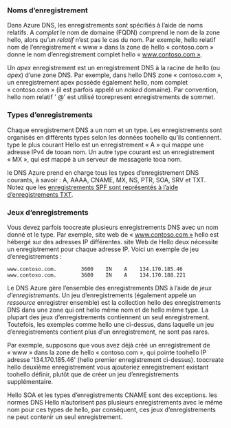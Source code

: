 ### <a name="record-names"></a>Noms d’enregistrement

Dans Azure DNS, les enregistrements sont spécifiés à l’aide de noms relatifs. A *complet* le nom de domaine (FQDN) comprend le nom de la zone hello, alors qu’un *relatif* n’est pas le cas du nom. Par exemple, hello relatif nom de l’enregistrement « www » dans la zone de hello « contoso.com » donne le nom d’enregistrement complet hello « www.contoso.com ».

Un *apex* enregistrement est un enregistrement DNS à la racine de hello (ou *apex*) d’une zone DNS. Par exemple, dans hello DNS zone « contoso.com », un enregistrement apex possède également hello, nom complet « contoso.com » (il est parfois appelé un *naked* domaine).  Par convention, hello nom relatif ' @' est utilisé toorepresent enregistrements de sommet.

### <a name="record-types"></a>Types d’enregistrements

Chaque enregistrement DNS a un nom et un type. Les enregistrements sont organisés en différents types selon les données toohello qu’ils contiennent. type le plus courant Hello est un enregistrement « A » qui mappe une adresse IPv4 de tooan nom. Un autre type courant est un enregistrement « MX », qui est mappé à un serveur de messagerie tooa nom.

le DNS Azure prend en charge tous les types d’enregistrement DNS courants, à savoir : A, AAAA, CNAME, MX, NS, PTR, SOA, SRV et TXT. Notez que les [enregistrements SPF sont représentés à l’aide d’enregistrements TXT](../articles/dns/dns-zones-records.md#spf-records).

### <a name="record-sets"></a>Jeux d’enregistrements

Vous devez parfois toocreate plusieurs enregistrements DNS avec un nom donné et le type. Par exemple, site web de « www.contoso.com » hello est hébergé sur des adresses IP différentes. site Web de Hello deux nécessite un enregistrement pour chaque adresse IP. Voici un exemple de jeu d’enregistrements :

    www.contoso.com.        3600    IN    A    134.170.185.46
    www.contoso.com.        3600    IN    A    134.170.188.221

Le DNS Azure gère l’ensemble des enregistrements DNS à l’aide de *jeux d’enregistrements*. Un jeu d’enregistrements (également appelé un *ressource* enregistrer ensemble) est la collection hello des enregistrements DNS dans une zone qui ont hello même nom et de hello même type. La plupart des jeux d’enregistrements contiennent un seul enregistrement. Toutefois, les exemples comme hello une ci-dessus, dans laquelle un jeu d’enregistrements contient plus d’un enregistrement, ne sont pas rares.

Par exemple, supposons que vous avez déjà créé un enregistrement de « www » dans la zone de hello « contoso.com », qui pointe toohello IP adresse '134.170.185.46' (hello premier enregistrement ci-dessus).  toocreate hello deuxième enregistrement vous ajouteriez enregistrement existant toohello définir, plutôt que de créer un jeu d’enregistrements supplémentaire.

Hello SOA et les types d’enregistrements CNAME sont des exceptions. les normes DNS Hello n’autorisent pas plusieurs enregistrements avec le même nom pour ces types de hello, par conséquent, ces jeux d’enregistrements ne peut contenir un seul enregistrement.
